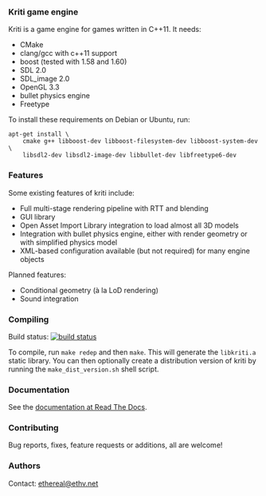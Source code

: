 ### Kriti game engine

Kriti is a game engine for games written in C++11. It needs:

- CMake
- clang/gcc with c++11 support
- boost (tested with 1.58 and 1.60)
- SDL 2.0
- SDL_image 2.0
- OpenGL 3.3
- bullet physics engine
- Freetype 

To install these requirements on Debian or Ubuntu, run:

    apt-get install \
        cmake g++ libboost-dev libboost-filesystem-dev libboost-system-dev \
        libsdl2-dev libsdl2-image-dev libbullet-dev libfreetype6-dev

### Features

Some existing features of kriti include:

- Full multi-stage rendering pipeline with RTT and blending
- GUI library
- Open Asset Import Library integration to load almost all 3D models
- Integration with bullet physics engine, either with render geometry or with
  simplified physics model
- XML-based configuration available (but not required) for many engine objects

Planned features:

- Conditional geometry (à la LoD rendering)
- Sound integration

### Compiling

Build status: [![build status](https://gitlab.com/ci/projects/10233/status.png?ref=master)](https://gitlab.com/ci/projects/10233?ref=master)

To compile, run `make redep` and then `make`. This will generate the
`libkriti.a` static library. You can then optionally create a distribution
version of kriti by running the `make_dist_version.sh` shell script.

### Documentation

See the [documentation at Read The Docs](http://kriti.rtfd.org/).

### Contributing

Bug reports, fixes, feature requests or additions, all are welcome!

### Authors

Contact: ethereal@ethv.net
